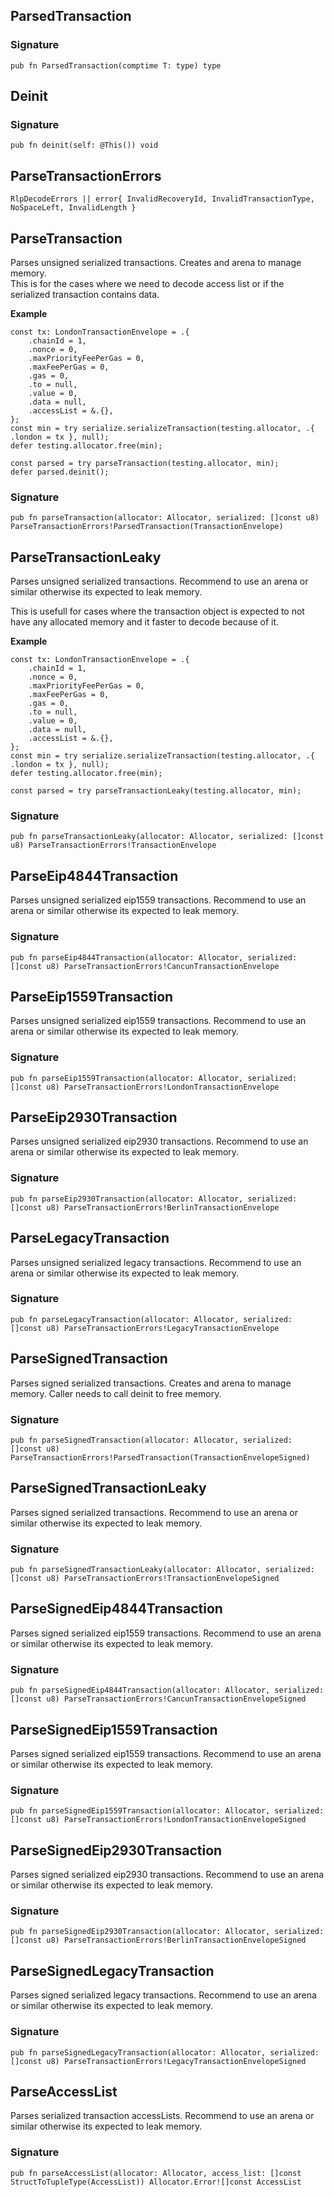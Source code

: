 ## ParsedTransaction
### Signature

```zig
pub fn ParsedTransaction(comptime T: type) type
```

## Deinit
### Signature

```zig
pub fn deinit(self: @This()) void
```

## ParseTransactionErrors

```zig
RlpDecodeErrors || error{ InvalidRecoveryId, InvalidTransactionType, NoSpaceLeft, InvalidLength }
```

## ParseTransaction
Parses unsigned serialized transactions. Creates and arena to manage memory.\
This is for the cases where we need to decode access list or if the serialized transaction contains data.

**Example**
```zig
const tx: LondonTransactionEnvelope = .{
    .chainId = 1,
    .nonce = 0,
    .maxPriorityFeePerGas = 0,
    .maxFeePerGas = 0,
    .gas = 0,
    .to = null,
    .value = 0,
    .data = null,
    .accessList = &.{},
};
const min = try serialize.serializeTransaction(testing.allocator, .{ .london = tx }, null);
defer testing.allocator.free(min);

const parsed = try parseTransaction(testing.allocator, min);
defer parsed.deinit();
```

### Signature

```zig
pub fn parseTransaction(allocator: Allocator, serialized: []const u8) ParseTransactionErrors!ParsedTransaction(TransactionEnvelope)
```

## ParseTransactionLeaky
Parses unsigned serialized transactions. Recommend to use an arena or similar otherwise its expected to leak memory.

This is usefull for cases where the transaction object is expected to not have any allocated memory and it faster to decode because of it.

**Example**
```zig
const tx: LondonTransactionEnvelope = .{
    .chainId = 1,
    .nonce = 0,
    .maxPriorityFeePerGas = 0,
    .maxFeePerGas = 0,
    .gas = 0,
    .to = null,
    .value = 0,
    .data = null,
    .accessList = &.{},
};
const min = try serialize.serializeTransaction(testing.allocator, .{ .london = tx }, null);
defer testing.allocator.free(min);

const parsed = try parseTransactionLeaky(testing.allocator, min);
```

### Signature

```zig
pub fn parseTransactionLeaky(allocator: Allocator, serialized: []const u8) ParseTransactionErrors!TransactionEnvelope
```

## ParseEip4844Transaction
Parses unsigned serialized eip1559 transactions. Recommend to use an arena or similar otherwise its expected to leak memory.

### Signature

```zig
pub fn parseEip4844Transaction(allocator: Allocator, serialized: []const u8) ParseTransactionErrors!CancunTransactionEnvelope
```

## ParseEip1559Transaction
Parses unsigned serialized eip1559 transactions. Recommend to use an arena or similar otherwise its expected to leak memory.

### Signature

```zig
pub fn parseEip1559Transaction(allocator: Allocator, serialized: []const u8) ParseTransactionErrors!LondonTransactionEnvelope
```

## ParseEip2930Transaction
Parses unsigned serialized eip2930 transactions. Recommend to use an arena or similar otherwise its expected to leak memory.

### Signature

```zig
pub fn parseEip2930Transaction(allocator: Allocator, serialized: []const u8) ParseTransactionErrors!BerlinTransactionEnvelope
```

## ParseLegacyTransaction
Parses unsigned serialized legacy transactions. Recommend to use an arena or similar otherwise its expected to leak memory.

### Signature

```zig
pub fn parseLegacyTransaction(allocator: Allocator, serialized: []const u8) ParseTransactionErrors!LegacyTransactionEnvelope
```

## ParseSignedTransaction
Parses signed serialized transactions. Creates and arena to manage memory.
Caller needs to call deinit to free memory.

### Signature

```zig
pub fn parseSignedTransaction(allocator: Allocator, serialized: []const u8) ParseTransactionErrors!ParsedTransaction(TransactionEnvelopeSigned)
```

## ParseSignedTransactionLeaky
Parses signed serialized transactions. Recommend to use an arena or similar otherwise its expected to leak memory.

### Signature

```zig
pub fn parseSignedTransactionLeaky(allocator: Allocator, serialized: []const u8) ParseTransactionErrors!TransactionEnvelopeSigned
```

## ParseSignedEip4844Transaction
Parses signed serialized eip1559 transactions. Recommend to use an arena or similar otherwise its expected to leak memory.

### Signature

```zig
pub fn parseSignedEip4844Transaction(allocator: Allocator, serialized: []const u8) ParseTransactionErrors!CancunTransactionEnvelopeSigned
```

## ParseSignedEip1559Transaction
Parses signed serialized eip1559 transactions. Recommend to use an arena or similar otherwise its expected to leak memory.

### Signature

```zig
pub fn parseSignedEip1559Transaction(allocator: Allocator, serialized: []const u8) ParseTransactionErrors!LondonTransactionEnvelopeSigned
```

## ParseSignedEip2930Transaction
Parses signed serialized eip2930 transactions. Recommend to use an arena or similar otherwise its expected to leak memory.

### Signature

```zig
pub fn parseSignedEip2930Transaction(allocator: Allocator, serialized: []const u8) ParseTransactionErrors!BerlinTransactionEnvelopeSigned
```

## ParseSignedLegacyTransaction
Parses signed serialized legacy transactions. Recommend to use an arena or similar otherwise its expected to leak memory.

### Signature

```zig
pub fn parseSignedLegacyTransaction(allocator: Allocator, serialized: []const u8) ParseTransactionErrors!LegacyTransactionEnvelopeSigned
```

## ParseAccessList
Parses serialized transaction accessLists. Recommend to use an arena or similar otherwise its expected to leak memory.

### Signature

```zig
pub fn parseAccessList(allocator: Allocator, access_list: []const StructToTupleType(AccessList)) Allocator.Error![]const AccessList
```

